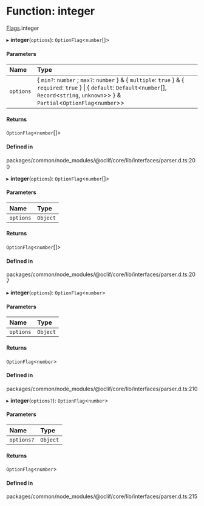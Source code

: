 # Function: integer

[Flags](../modules/Flags.md).integer

▸ **integer**(`options`): `OptionFlag`<`number`[]\>

#### Parameters

| Name | Type |
| :------ | :------ |
| `options` | { `min?`: `number` ; `max?`: `number`  } & { `multiple`: ``true``  } & { `required`: ``true``  } \| { `default`: `Default`<`number`[], `Record`<`string`, `unknown`\>\>  } & `Partial`<`OptionFlag`<`number`\>\> |

#### Returns

`OptionFlag`<`number`[]\>

#### Defined in

packages/common/node_modules/@oclif/core/lib/interfaces/parser.d.ts:200

▸ **integer**(`options`): `OptionFlag`<`number`[]\>

#### Parameters

| Name | Type |
| :------ | :------ |
| `options` | `Object` |

#### Returns

`OptionFlag`<`number`[]\>

#### Defined in

packages/common/node_modules/@oclif/core/lib/interfaces/parser.d.ts:207

▸ **integer**(`options`): `OptionFlag`<`number`\>

#### Parameters

| Name | Type |
| :------ | :------ |
| `options` | `Object` |

#### Returns

`OptionFlag`<`number`\>

#### Defined in

packages/common/node_modules/@oclif/core/lib/interfaces/parser.d.ts:210

▸ **integer**(`options?`): `OptionFlag`<`number`\>

#### Parameters

| Name | Type |
| :------ | :------ |
| `options?` | `Object` |

#### Returns

`OptionFlag`<`number`\>

#### Defined in

packages/common/node_modules/@oclif/core/lib/interfaces/parser.d.ts:215
